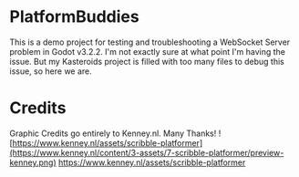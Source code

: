 # PlatformBuddies
This is a demo project for testing and troubleshooting a WebSocket Server problem in Godot v3.2.2. 
I'm not exactly sure at what point I'm having the issue. 
But my Kasteroids project is filled with too many files to debug this issue, so here we are.

# Credits
Graphic Credits go entirely to Kenney.nl. Many Thanks!
![https://www.kenney.nl/assets/scribble-platformer](https://www.kenney.nl/content/3-assets/7-scribble-platformer/preview-kenney.png)
https://www.kenney.nl/assets/scribble-platformer
